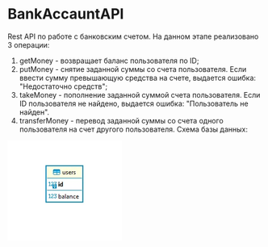 # BankAccauntAPI
Rest API по работе с банковским счетом. На данном этапе реализовано 3 операции: 
1. getMoney - возвращает баланс пользователя по ID;
2. putMoneу - cнятие заданной суммы со счета пользователя. Если ввести сумму превышающую средства на счете, выдается ошибка: "Недостаточно средств";
3. takeMoney - пополнение заданной суммой счета пользователя. Если ID пользователя не найдено, выдается ошибка: "Пользователь не найден".
4. transferMoney - перевод заданной суммы со счета одного пользователя на счет другого пользователя.
Схема базы данных:

![alt text](https://github.com/DzmitryLukyanau/images/blob/main/schemeDB.png)
